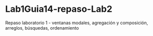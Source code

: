 # Lab1Guia14-repaso-Lab2
Repaso laboratorio 1 - ventanas modales, agregación y composición, arreglos, búsquedas, ordenamiento
